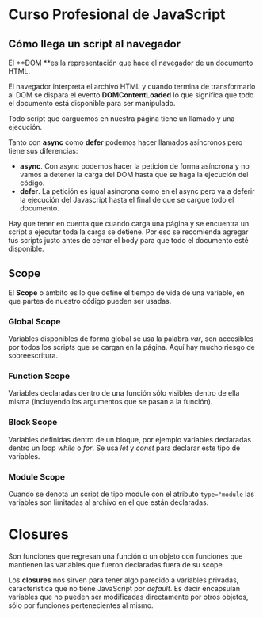 # Curso Profesional de JavaScript





## Cómo llega un script al navegador

El **DOM **es la representación que hace el navegador de un documento HTML.

El navegador interpreta el archivo HTML y cuando termina de transformarlo al DOM se dispara el evento **DOMContentLoaded** lo que significa que todo el documento está disponible para ser manipulado.

Todo script que carguemos en nuestra página tiene un llamado y una ejecución.

Tanto con **async** como **defer** podemos hacer llamados asíncronos pero tiene sus diferencias:

- **async**. Con async podemos hacer la petición de forma asíncrona y no vamos a detener la carga del DOM hasta que se haga la ejecución del código.
- **defer**. La petición es igual asíncrona como en el async pero va a deferir la ejecución del Javascript hasta el final de que se cargue todo el documento.

Hay que tener en cuenta que cuando carga una página y se encuentra un script a ejecutar toda la carga se detiene. Por eso se recomienda agregar tus scripts justo antes de cerrar el body para que todo el documento esté disponible.



## Scope

El **Scope** o ámbito es lo que define el tiempo de vida de una variable, en que partes de nuestro código pueden ser usadas.

### Global Scope

Variables disponibles de forma global se usa la palabra *var*, son accesibles por todos los scripts que se cargan en la página. Aquí hay mucho riesgo de sobreescritura.

### Function Scope

Variables declaradas dentro de una función sólo visibles dentro de ella misma (incluyendo los argumentos que se pasan a la función).

### Block Scope

Variables definidas dentro de un bloque, por ejemplo variables declaradas dentro un loop *while* o *for*. Se usa *let* y *const* para declarar este tipo de variables.

### Module Scope

Cuando se denota un script de tipo module con el atributo `type="module` las variables son limitadas al archivo en el que están declaradas.



# Closures

Son funciones que regresan una función o un objeto con funciones que mantienen las variables que fueron declaradas fuera de su scope.

Los **closures** nos sirven para tener algo parecido a variables privadas, característica que no tiene JavaScript por *default*. Es decir encapsulan variables que no pueden ser modificadas directamente por otros objetos, sólo por funciones pertenecientes al mismo.




